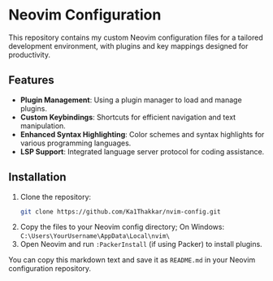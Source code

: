 # Neovim Configuration

This repository contains my custom Neovim configuration files for a tailored development environment, with plugins and key mappings designed for productivity.

## Features

- **Plugin Management**: Using a plugin manager to load and manage plugins.
- **Custom Keybindings**: Shortcuts for efficient navigation and text manipulation.
- **Enhanced Syntax Highlighting**: Color schemes and syntax highlights for various programming languages.
- **LSP Support**: Integrated language server protocol for coding assistance.

## Installation

1. Clone the repository:
   ```bash
   git clone https://github.com/Ka1Thakkar/nvim-config.git
   ```
2. Copy the files to your Neovim config directory; On Windows: ```C:\Users\YourUsername\AppData\Local\nvim\```
4. Open Neovim and run ```:PackerInstall``` (if using Packer) to install plugins.

You can copy this markdown text and save it as `README.md` in your Neovim configuration repository.
